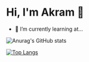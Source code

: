 # Hi, I'm Akram 👋
- 🌱 I’m currently learning at...

  
![Anurag's GitHub stats](https://github-readme-stats.vercel.app/api?username=akramelbasri&show_icons=true&hide=contribs,prs)

[![Top Langs](https://github-readme-stats.vercel.app/api/top-langs/?username=akramelbasri&layout=compact)](https://github.com/akramelbasri/github-readme-stats)
<!--
**akramelbasri/akramelbasri** is a ✨ _special_ ✨ repository because its `README.md` (this file) appears on your GitHub profile.

Here are some ideas to get you started:

- 🔭 I’m currently working on ...
- 🌱 I’m currently learning ...
- 👯 I’m looking to collaborate on ...
- 🤔 I’m looking for help with ...
- 💬 Ask me about ...
- 📫 How to reach me: ...
- 😄 Pronouns: ...
- ⚡ Fun fact: ...
-->
